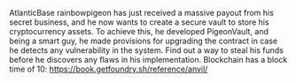AtlanticBase
rainbowpigeon has just received a massive payout from his secret business, and he now wants to create a secure vault to store his cryptocurrency assets. To achieve this, he developed PigeonVault, and being a smart guy, he made provisions for upgrading the contract in case he detects any vulnerability in the system.
Find out a way to steal his funds before he discovers any flaws in his implementation.
Blockchain has a block time of 10: https://book.getfoundry.sh/reference/anvil/
